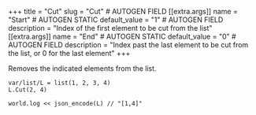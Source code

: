 +++
title = "Cut"
slug = "Cut" # AUTOGEN FIELD
[[extra.args]]
name = "Start" # AUTOGEN STATIC
default_value = "1" # AUTOGEN FIELD
description = "Index of the first element to be cut from the list"
[[extra.args]]
name = "End" # AUTOGEN STATIC
default_value = "0" # AUTOGEN FIELD
description = "Index past the last element to be cut from the list, or 0 for the last element"
+++

Removes the indicated elements from the list.

```dm
var/list/L = list(1, 2, 3, 4)
L.Cut(2, 4)

world.log << json_encode(L) // "[1,4]"
```